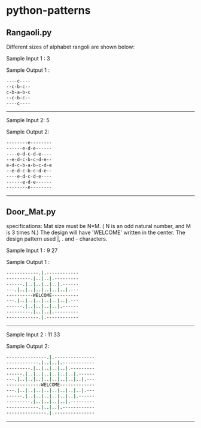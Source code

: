 # python-patterns

Rangaoli.py
-----------
Different sizes of alphabet rangoli are shown below:

Sample Input 1 :
3

Sample Output 1 :
```sh
----c----
--c-b-c--
c-b-a-b-c
--c-b-c--
----c----
```
*********************************************
Sample Input 2:  5

Sample Output 2:
```sh
--------e--------
------e-d-e------
----e-d-c-d-e----
--e-d-c-b-c-d-e--
e-d-c-b-a-b-c-d-e
--e-d-c-b-c-d-e--
----e-d-c-d-e----
------e-d-e------
--------e--------
```
***************************************************************************************************************************************
Door_Mat.py
-----------

specifications: 
Mat size must be N*M. ( N is an odd natural number, and M is 3 times N.)
The design will have 'WELCOME' written in the center.
The design pattern used |, . and - characters.

Sample Input 1 : 9 27

Sample Output 1 :
```sh
------------.|.------------
---------.|..|..|.---------
------.|..|..|..|..|.------
---.|..|..|..|..|..|..|.---
----------WELCOME----------
---.|..|..|..|..|..|..|.---
------.|..|..|..|..|.------
---------.|..|..|.---------
------------.|.------------
```
*********************************************
Sample Input 2 : 11  33

Sample Output 2: 
```sh
---------------.|.---------------
------------.|..|..|.------------
---------.|..|..|..|..|.---------
------.|..|..|..|..|..|..|.------
---.|..|..|..|..|..|..|..|..|.---
-------------WELCOME-------------
---.|..|..|..|..|..|..|..|..|.---
------.|..|..|..|..|..|..|.------
---------.|..|..|..|..|.---------
------------.|..|..|.------------
---------------.|.---------------
```

*******************************************************************************************************************
